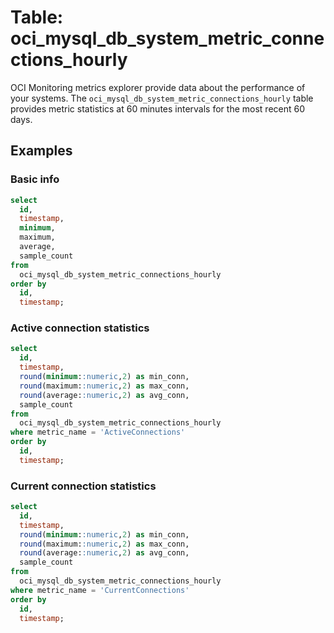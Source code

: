 # Table: oci_mysql_db_system_metric_connections_hourly

OCI Monitoring metrics explorer provide data about the performance of your systems. The `oci_mysql_db_system_metric_connections_hourly` table provides metric statistics at 60 minutes intervals for the most recent 60 days.

## Examples

### Basic info

```sql
select
  id,
  timestamp,
  minimum,
  maximum,
  average,
  sample_count
from
  oci_mysql_db_system_metric_connections_hourly
order by
  id,
  timestamp;
```

### Active connection statistics

```sql
select
  id,
  timestamp,
  round(minimum::numeric,2) as min_conn,
  round(maximum::numeric,2) as max_conn,
  round(average::numeric,2) as avg_conn,
  sample_count
from
  oci_mysql_db_system_metric_connections_hourly
where metric_name = 'ActiveConnections'
order by
  id,
  timestamp;
```

### Current connection statistics

```sql
select
  id,
  timestamp,
  round(minimum::numeric,2) as min_conn,
  round(maximum::numeric,2) as max_conn,
  round(average::numeric,2) as avg_conn,
  sample_count
from
  oci_mysql_db_system_metric_connections_hourly
where metric_name = 'CurrentConnections'
order by
  id,
  timestamp;
```
